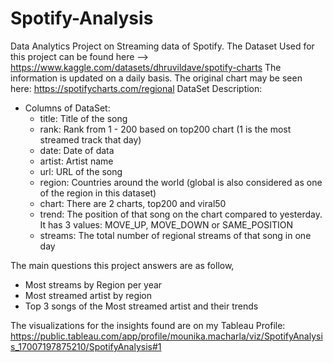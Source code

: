 # Spotify-Analysis
Data Analytics Project on Streaming data of Spotify.
The Dataset Used for this project can be found here --> https://www.kaggle.com/datasets/dhruvildave/spotify-charts
The information is updated on a daily basis. The original chart may be seen here: https://spotifycharts.com/regional
DataSet Description:
- Columns of DataSet:
  - title: Title of the song
  - rank: Rank from 1 - 200 based on top200 chart (1 is the most streamed track that day)
  - date: Date of data
  - artist: Artist name
  - url: URL of the song
  - region: Countries around the world (global is also considered as one of the region in this dataset)
  - chart: There are 2 charts, top200 and viral50
  - trend: The position of that song on the chart compared to yesterday. It has 3 values: MOVE_UP, MOVE_DOWN or SAME_POSITION
  - streams: The total number of regional streams of that song in one day

The main questions this project answers are as follow,
- Most streams by Region per year
- Most streamed artist by region
- Top 3 songs of the Most streamed artist and their trends

The visualizations for the insights found are on my Tableau Profile: 
https://public.tableau.com/app/profile/mounika.macharla/viz/SpotifyAnalysis_17007197875210/SpotifyAnalysis#1
